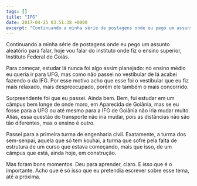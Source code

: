 ```yaml
---
tags: []
title: "IFG"
date: 2017-04-25 03:51:38 +0000
excerpt: "Continuando a minha série de postagens onde eu pego um assunto aleatório para falar, hoje vou falar do instituto onde fiz o ensino..."
---
```


Continuando a minha série de postagens onde eu pego um assunto aleatório para falar, hoje vou falar do instituto onde fiz o ensino superior, Instituto Federal de Goiás.

Para começar, estudar lá nunca foi algo assim planejado: no ensino médio eu queria ir para  UFG, mas como não passei no vestibular de lá acabei fazendo o da IFG. Por esse motivo acho que esse foi o vestibular que eu fiz mais relaxado, mais despreocupado, porém ele também o mais concorrido.

Surpreendente foi que eu passei. Ainda bem. Bem, fui estudar em um câmpus bem longe de onde moro, em Aparecida de Goiânia, mas se eu fosse para a UFG ou até mesmo para a IFG de Goiânia não iria mudar muito. Aliás, essa questão do transporte não iria mudar, pois as distâncias não são tão diferentes, mas o ensino é outro.

Passei para a primeira turma de engenharia civil. Exatamente, a turma dos sem-senpai, aquela que só tem kouhai, a turma que sofre pela falta de estrutura de um curso que estava começando, mais que isso, de um câmpus que está, ainda hoje, em construção.

Mas foram bons momentos. Deu para aprender, claro. E isso que é o importante. Acho que é só isso que eu pretendia escrever sobre esse tema, até a próxima.